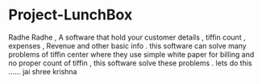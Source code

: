 # Project-LunchBox
 Radhe Radhe , A software that hold your customer details , tiffin count , expenses , Revenue and other basic info . this software  can solve many problems of tiffin center where they use simple white paper for billing and no proper count of tiffin , this software solve these problems .
  lets do this ...... jai shree krishna
